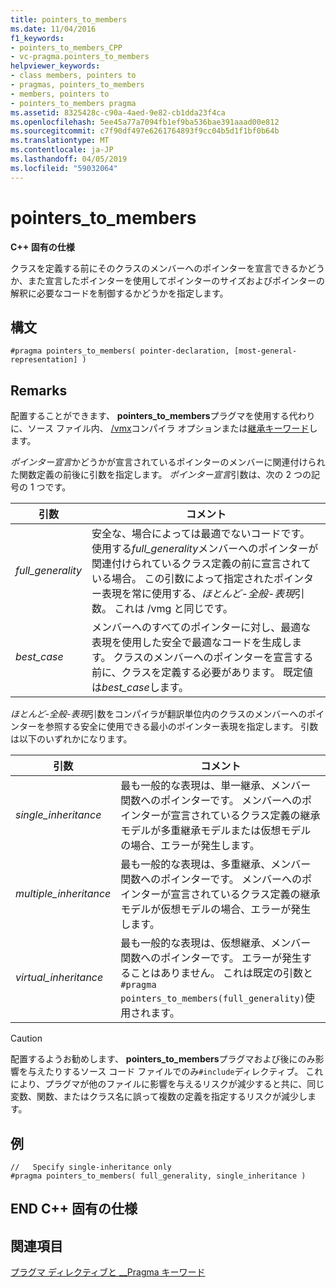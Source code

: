 ```yaml
---
title: pointers_to_members
ms.date: 11/04/2016
f1_keywords:
- pointers_to_members_CPP
- vc-pragma.pointers_to_members
helpviewer_keywords:
- class members, pointers to
- pragmas, pointers_to_members
- members, pointers to
- pointers_to_members pragma
ms.assetid: 8325428c-c90a-4aed-9e82-cb1dda23f4ca
ms.openlocfilehash: 5ee45a77a7094fb1ef9ba536bae391aaad00e812
ms.sourcegitcommit: c7f90df497e6261764893f9cc04b5d1f1bf0b64b
ms.translationtype: MT
ms.contentlocale: ja-JP
ms.lasthandoff: 04/05/2019
ms.locfileid: "59032064"
---
```

# <a name="pointerstomembers"></a>pointers_to_members

**C++ 固有の仕様**

クラスを定義する前にそのクラスのメンバーへのポインターを宣言できるかどうか、また宣言したポインターを使用してポインターのサイズおよびポインターの解釈に必要なコードを制御するかどうかを指定します。

## <a name="syntax"></a>構文

```
#pragma pointers_to_members( pointer-declaration, [most-general-representation] )
```

## <a name="remarks"></a>Remarks

配置することができます、 **pointers_to_members**プラグマを使用する代わりに、ソース ファイル内、 [/vmx](../build/reference/vmb-vmg-representation-method.md)コンパイラ オプションまたは[継承キーワード](../cpp/inheritance-keywords.md)します。

*ポインター宣言*かどうかが宣言されているポインターのメンバーに関連付けられた関数定義の前後に引数を指定します。 *ポインター宣言*引数は、次の 2 つの記号の 1 つです。

|引数|コメント|
|--------------|--------------|
|*full_generality*|安全な、場合によっては最適でないコードです。 使用する*full_generality*メンバーへのポインターが関連付けられているクラス定義の前に宣言されている場合。 この引数によって指定されたポインター表現を常に使用する、*ほとんど-全般-表現*引数。 これは /vmg と同じです。|
|*best_case*|メンバーへのすべてのポインターに対し、最適な表現を使用した安全で最適なコードを生成します。 クラスのメンバーへのポインターを宣言する前に、クラスを定義する必要があります。 既定値は*best_case*します。|

*ほとんど-全般-表現*引数をコンパイラが翻訳単位内のクラスのメンバーへのポインターを参照する安全に使用できる最小のポインター表現を指定します。 引数は以下のいずれかになります。

|引数|コメント|
|--------------|--------------|
|*single_inheritance*|最も一般的な表現は、単一継承、メンバー関数へのポインターです。 メンバーへのポインターが宣言されているクラス定義の継承モデルが多重継承モデルまたは仮想モデルの場合、エラーが発生します。|
|*multiple_inheritance*|最も一般的な表現は、多重継承、メンバー関数へのポインターです。 メンバーへのポインターが宣言されているクラス定義の継承モデルが仮想モデルの場合、エラーが発生します。|
|*virtual_inheritance*|最も一般的な表現は、仮想継承、メンバー関数へのポインターです。 エラーが発生することはありません。 これは既定の引数と`#pragma pointers_to_members(full_generality)`使用されます。|

> [!CAUTION]
> 配置するようお勧めします、 **pointers_to_members**プラグマおよび後にのみ影響を与えたりするソース コード ファイルでのみ`#include`ディレクティブ。 これにより、プラグマが他のファイルに影響を与えるリスクが減少すると共に、同じ変数、関数、またはクラス名に誤って複数の定義を指定するリスクが減少します。

## <a name="example"></a>例

```
//   Specify single-inheritance only
#pragma pointers_to_members( full_generality, single_inheritance )
```

## <a name="end-c-specific"></a>END C++ 固有の仕様

## <a name="see-also"></a>関連項目

[プラグマ ディレクティブと __Pragma キーワード](../preprocessor/pragma-directives-and-the-pragma-keyword.md)